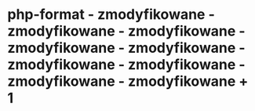 # php-format - zmodyfikowane - zmodyfikowane - zmodyfikowane - zmodyfikowane - zmodyfikowane - zmodyfikowane - zmodyfikowane - zmodyfikowane - zmodyfikowane + 1